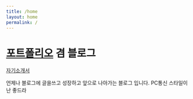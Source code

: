 ```yaml
---
title: /home
layout: home
permalink: /
---
```


# [포트폴리오](/category/portfolio.html) 겸 블로그

[자기소개서](/resume/resume.html)

언제나 블로그에 글을쓰고 성장하고 앞으로 나아가는 블로그 입니다.
PC통신 스타일이 난 좋드라

